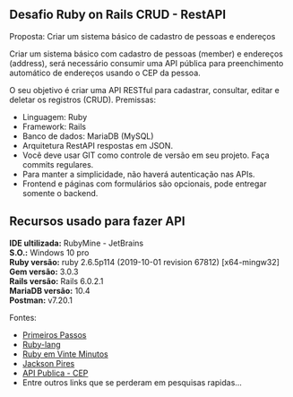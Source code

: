## Desafio Ruby on Rails CRUD - RestAPI

Proposta: Criar um sistema básico de cadastro de pessoas e endereços

Criar um sistema básico com cadastro de pessoas (member) e endereços (address), será necessário consumir uma API pública para preenchimento automático de endereços usando o CEP da pessoa.

O seu objetivo é criar uma API RESTful para cadastrar, consultar, editar e deletar os registros (CRUD).
Premissas:
* Linguagem: Ruby
* Framework: Rails
* Banco de dados: MariaDB (MySQL)
* Arquitetura RestAPI respostas em JSON.
* Você deve usar GIT como controle de versão em seu projeto. Faça commits regulares. 
* Para manter a simplicidade, não haverá autenticação nas APIs. 
* Frontend e páginas com formulários são opcionais, pode entregar somente o backend.
## Recursos usado para fazer API<br />

**IDE ultilizada:** RubyMine - JetBrains<br />
**S.O.:** Windows 10 pro<br />
**Ruby versão:** ruby 2.6.5p114 (2019-10-01 revision 67812) [x64-mingw32]<br />
**Gem versão:** 3.0.3<br />
**Rails versão:** Rails 6.0.2.1<br />
**MariaDB versão:** 10.4<br />
**Postman:** v7.20.1<br />

Fontes:<br />
* [Primeiros Passos](https://www.ruby-lang.org/pt/documentation/)<br />
* [Ruby-lang](https://www.ruby-lang.org/pt/documentation/)<br />
* [Ruby em Vinte Minutos](https://www.ruby-lang.org/pt/documentation/quickstart/)<br />
* [Jackson Pires](http://www.youtube.com/watch?v=ZHPondVB9RQ)
* [API Publica - CEP](https://viacep.com.br/ws/88051431/json)<br />
* Entre outros links que se perderam em pesquisas rapidas...<br />


